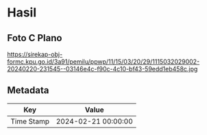 # Hasil

## Foto C Plano

https://sirekap-obj-formc.kpu.go.id/3a91/pemilu/ppwp/11/15/03/20/29/1115032029002-20240220-231545--03146e4c-f90c-4c10-bf43-59edd1eb458c.jpg


## Metadata

| Key        | Value               |
| ---------- | ------------------- |
| Time Stamp | 2024-02-21 00:00:00 |



